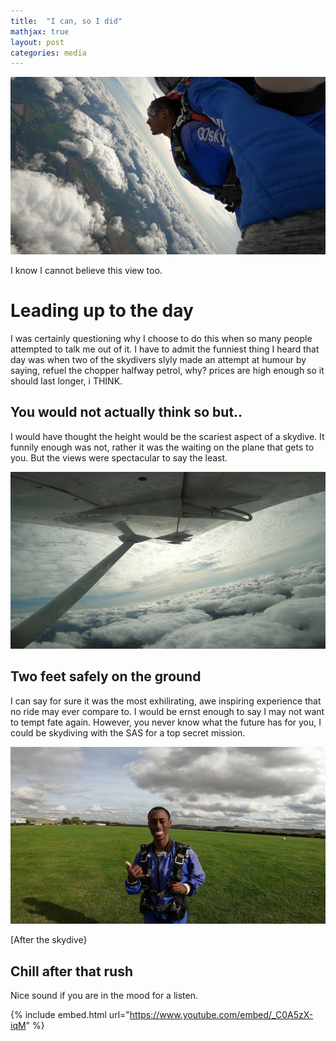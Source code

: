 ```yaml
---
title:  "I can, so I did"
mathjax: true
layout: post
categories: media
---
```


![Let's jump out of something](/assets/skydive.jpg)


I know I cannot believe this view too.

# Leading up to the day
I was certainly questioning why I choose to do this when so many people attempted to talk me out of it. I have to admit the funniest thing I heard that day was when two of the skydivers slyly made an attempt at humour by saying, refuel the chopper halfway petrol, why? prices are high enough so it should last longer, i THINK.


## You would not actually think so but..

I would have thought the height would be the scariest aspect of a skydive. It funnily enough was not, rather it was the waiting on the plane that gets to you. But the views were spectacular to say the least. 

![Let's jump out of something](/assets/Sky.jpg)

## Two feet safely on the ground

I can say for sure it was the most exhilirating, awe inspiring experience that no ride may ever compare to. I would be ernst enough to say I may not want to tempt fate again. However, you never know what the future has for you, I could be skydiving with the SAS for a top secret mission. 

![Safe and Sound](/assets/skyjump.jpg)

[After the skydive}

## Chill after that rush

Nice sound if you are in the mood for a listen.

{% include embed.html url="https://www.youtube.com/embed/_C0A5zX-iqM" %}
